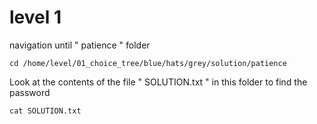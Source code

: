 # level 1
navigation until " patience " folder
```ssh
cd /home/level/01_choice_tree/blue/hats/grey/solution/patience
```
Look at the contents of the file " SOLUTION.txt " in this folder to find the password
```ssh
cat SOLUTION.txt
```
